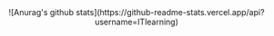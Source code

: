  <div align=center>
 ![Anurag's github stats](https://github-readme-stats.vercel.app/api?username=ITlearning)
  
  </div>

